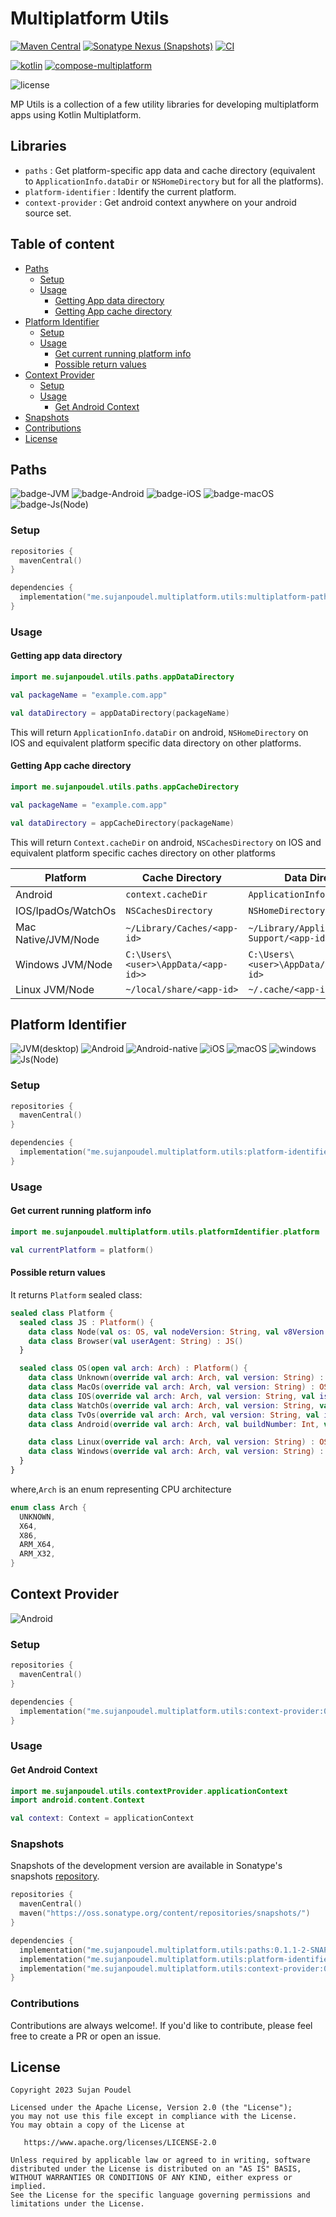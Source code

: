 # Multiplatform Utils

[![Maven Central](https://img.shields.io/maven-central/v/me.sujanpoudel.multiplatform.utils/paths?label=version&color=blue)](https://search.maven.org/search?q=me.sujanpoudel.multiplatform.utils)
[![Sonatype Nexus (Snapshots)](https://img.shields.io/nexus/s/me.sujanpoudel.multiplatform.utils/paths?label=snapshot&server=https%3A%2F%2Fs01.oss.sonatype.org)](https://s01.oss.sonatype.org/content/repositories/snapshots/me/sujanpoudel/multiplatform/)
[![CI](https://github.com/psuzn/multiplatform-paths/actions/workflows/CI.yaml/badge.svg)](https://github.com/psuzn/mp-utils/actions/workflows/CI.yaml)

[![kotlin](https://img.shields.io/badge/kotlin-1.9.21-blue?logo=kotlin)](http://kotlinlang.org)
[![compose-multiplatform](https://img.shields.io/badge/Compose_Multiplatform-1.5.11-blue?logo=jetpackcompose)](https://github.com/JetBrains/compose-jb)

![license](https://img.shields.io/github/license/psuzn/multiplatform-paths?label=License)

MP Utils is a collection of a few utility libraries for developing multiplatform apps using Kotlin Multiplatform.

## Libraries

- `paths` : Get platform-specific app data and cache directory (equivalent
  to `ApplicationInfo.dataDir` or `NSHomeDirectory` but for all the platforms).
- `platform-identifier` : Identify the current platform.
- `context-provider` : Get android context anywhere on your android source set.

## Table of content

- [Paths](#paths)
  - [Setup](#setup)
  - [Usage](#usage)
    - [Getting App data directory](#getting-app-data-directory)
    - [Getting App cache directory](#getting-app-cache-directory)
- [Platform Identifier](#platform-identifier)
  - [Setup](#setup-1)
  - [Usage](#usage-1)
    - [Get current running platform info](#get-current-running-platform-info)
    - [Possible return values](#possible-return-values)
- [Context Provider](#context-provider)
  - [Setup](#setup-2)
  - [Usage](#usage-2)
    - [Get Android Context]()
- [Snapshots](#snapshots)
- [Contributions](#contributions)
- [License](#license)

## Paths

![badge-JVM](https://img.shields.io/badge/JVM(desktop)-orange)
![badge-Android](https://img.shields.io/badge/Android-dodgerblue?logo=android&logoColor=white)
![badge-iOS](https://img.shields.io/badge/iOS-gray?logo=apple&logoColor=silver)
![badge-macOS](https://img.shields.io/badge/macOS-gray?logo=apple&logoColor=silver)
![badge-Js(Node)](https://img.shields.io/badge/Js(Node)-limegreen?logo=nodedotjs&logoColor=white)

### Setup

```kotlin
repositories {
  mavenCentral()
}

dependencies {
  implementation("me.sujanpoudel.multiplatform.utils:multiplatform-paths:0.1.1")
}
```

### Usage

#### Getting app data directory

```kotlin
import me.sujanpoudel.utils.paths.appDataDirectory

val packageName = "example.com.app"

val dataDirectory = appDataDirectory(packageName)
```

This will return `ApplicationInfo.dataDir` on android, `NSHomeDirectory` on IOS and equivalent platform specific data
directory on other platforms.

#### Getting App cache directory

```kotlin
import me.sujanpoudel.utils.paths.appCacheDirectory

val packageName = "example.com.app"

val dataDirectory = appCacheDirectory(packageName)
```

This will return `Context.cacheDir` on android, `NSCachesDirectory` on IOS and equivalent platform specific caches
directory on other platforms

| Platform            | Cache Directory                     | Data Directory                             |
|---------------------|-------------------------------------|--------------------------------------------|
| Android             | `context.cacheDir`                  | `ApplicationInfo.dataDir`                  |
| IOS/IpadOs/WatchOs  | `NSCachesDirectory`                 | `NSHomeDirectory`                          |
| Mac Native/JVM/Node | `~/Library/Caches/<app-id>`         | `~/Library/Application Support/<app-id>`   |
| Windows JVM/Node    | `C:\Users\<user>\AppData/<app-id>>` | `C:\Users\<user>\AppData/Cachaes/<app-id>` |
| Linux JVM/Node      | `~/local/share/<app-id>`            | `~/.cache/<app-id>`                        |

## Platform Identifier

![JVM(desktop)](https://img.shields.io/badge/JVM_(desktop)-orange?logo=freedesktopdoporg)
![Android](https://img.shields.io/badge/Android-dodgerblue?logo=android&logoColor=white)
![Android-native](https://img.shields.io/badge/Native-dodgerblue?logo=android&logoColor=white)
![iOS](https://img.shields.io/badge/iOS-gray?logo=apple&logoColor=silver)
![macOS](https://img.shields.io/badge/macOS-gray?logo=apple&logoColor=silver)
![windows](https://img.shields.io/badge/Windows-deepskyblue?logo=windows&logoColor=white)
![Js(Node)](https://img.shields.io/badge/Javascript-lightslategrey?logo=javascript&logoColor=white)

### Setup

```kotlin
repositories {
  mavenCentral()
}

dependencies {
  implementation("me.sujanpoudel.multiplatform.utils:platform-identifier:0.1.1")
}
```

### Usage

#### Get current running platform info

```kotlin
import me.sujanpoudel.multiplatform.utils.platformIdentifier.platform

val currentPlatform = platform()

```

#### Possible return values

It returns `Platform` sealed class:

```kotlin
sealed class Platform {
  sealed class JS : Platform() {
    data class Node(val os: OS, val nodeVersion: String, val v8Version: String) : JS()
    data class Browser(val userAgent: String) : JS()
  }

  sealed class OS(open val arch: Arch) : Platform() {
    data class Unknown(override val arch: Arch, val version: String) : OS(arch)
    data class MacOs(override val arch: Arch, val version: String) : OS(arch)
    data class IOS(override val arch: Arch, val version: String, val isSimulator: Boolean) : OS(arch)
    data class WatchOs(override val arch: Arch, val version: String, val isSimulator: Boolean) : OS(arch)
    data class TvOs(override val arch: Arch, val version: String, val isSimulator: Boolean) : OS(arch)
    data class Android(override val arch: Arch, val buildNumber: Int, val androidVersion: String, val isWatch: Boolean, val isTv: Boolean) : OS(arch)

    data class Linux(override val arch: Arch, val version: String) : OS(arch)
    data class Windows(override val arch: Arch, val version: String) : OS(arch)
  }
}
```

where,`Arch` is an enum representing CPU architecture

```kotlin
enum class Arch {
  UNKNOWN,
  X64,
  X86,
  ARM_X64,
  ARM_X32,
}
```

## Context Provider

![Android](https://img.shields.io/badge/Android-dodgerblue?logo=android&logoColor=white)

### Setup

```kotlin
repositories {
  mavenCentral()
}

dependencies {
  implementation("me.sujanpoudel.multiplatform.utils:context-provider:0.1.1")
}
```

### Usage

#### Get Android Context

```kotlin
import me.sujanpoudel.utils.contextProvider.applicationContext
import android.content.Context

val context: Context = applicationContext

```

### Snapshots

Snapshots of the development version are available in Sonatype's
snapshots [repository](https://s01.oss.sonatype.org/content/repositories/snapshots/me/sujanpoudel/multiplatform).

```kotlin
repositories {
  mavenCentral()
  maven("https://oss.sonatype.org/content/repositories/snapshots/")
}

dependencies {
  implementation("me.sujanpoudel.multiplatform.utils:paths:0.1.1-2-SNAPSHOT")
  implementation("me.sujanpoudel.multiplatform.utils:platform-identifier:0.1.1-2-SNAPSHOT")
  implementation("me.sujanpoudel.multiplatform.utils:context-provider:0.1.1-2-SNAPSHOT")
}
```

### Contributions

Contributions are always welcome!. If you'd like to contribute, please feel free to create a PR or
open an issue.

## License

```
Copyright 2023 Sujan Poudel

Licensed under the Apache License, Version 2.0 (the "License");
you may not use this file except in compliance with the License.
You may obtain a copy of the License at

   https://www.apache.org/licenses/LICENSE-2.0

Unless required by applicable law or agreed to in writing, software
distributed under the License is distributed on an "AS IS" BASIS,
WITHOUT WARRANTIES OR CONDITIONS OF ANY KIND, either express or implied.
See the License for the specific language governing permissions and
limitations under the License.
```
